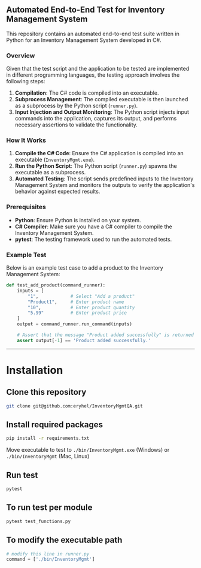 ## Automated End-to-End Test for Inventory Management System

This repository contains an automated end-to-end test suite written in Python for an Inventory Management System developed in C#.

### Overview

Given that the test script and the application to be tested are implemented in different programming languages, the testing approach involves the following steps:

1. **Compilation**: The C# code is compiled into an executable.
2. **Subprocess Management**: The compiled executable is then launched as a subprocess by the Python script (`runner.py`).
3. **Input Injection and Output Monitoring**: The Python script injects input commands into the application, captures its output, and performs necessary assertions to validate the functionality.

### How It Works

1. **Compile the C# Code**: Ensure the C# application is compiled into an executable (`InventoryMgmt.exe`).
2. **Run the Python Script**: The Python script (`runner.py`) spawns the executable as a subprocess.
3. **Automated Testing**: The script sends predefined inputs to the Inventory Management System and monitors the outputs to verify the application's behavior against expected results.

### Prerequisites

- **Python**: Ensure Python is installed on your system.
- **C# Compiler**: Make sure you have a C# compiler to compile the Inventory Management System.
- **pytest**: The testing framework used to run the automated tests.

### Example Test

Below is an example test case to add a product to the Inventory Management System:

```python
def test_add_product(command_runner):
    inputs = [
        "1",            # Select "Add a product"
        "Product1",     # Enter product name
        "10",           # Enter product quantity
        "5.99"          # Enter product price
    ]
    output = command_runner.run_command(inputs)

    # Assert that the message "Product added successfully" is returned by the program
    assert output[-1] == 'Product added successfully.'
```

---

# Installation 

## Clone this repository

```bash
git clone git@github.com:eryhel/InventoryMgmtQA.git
```

## Install required packages
```bash
pip install -r requirements.txt
```

Move executable to test to `./bin/InventoryMgmt.exe` (Windows) or `./bin/InventoryMgmt` (Mac, Linux)


## Run test
```bash
pytest
```

## To run test per module
```bash
pytest test_functions.py
```

## To modify the executable path

```python
# modify this line in runner.py
command = ['./bin/InventoryMgmt']
```